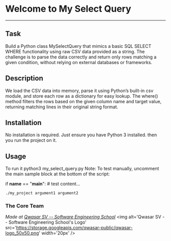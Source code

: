 # Welcome to My Select Query
***

## Task
Build a Python class MySelectQuery that mimics a basic SQL SELECT WHERE functionality using raw 
CSV data provided as a string. The challenge is to parse the data correctly and return only rows
 matching a given condition, without relying on external databases or frameworks.

## Description
We load the CSV data into memory, parse it using Python’s built-in csv module, and store each row as a dictionary 
for easy lookup. The where() method filters the rows based on the given column name and target value, 
returning matching lines in their original string format.

## Installation
No installation is required. Just ensure you have Python 3 installed. then you run the project on it.

## Usage
To run it python3 my_select_query.py
Note: To test manually, uncomment the main sample block at the bottom of the script:

if __name__ == "__main__":
    # test content...
```
./my_project argument1 argument2
```

### The Core Team


<span><i>Made at <a href='https://qwasar.io'>Qwasar SV -- Software Engineering School</a></i></span>
<span><img alt='Qwasar SV -- Software Engineering School's Logo' src='https://storage.googleapis.com/qwasar-public/qwasar-logo_50x50.png' width='20px' /></span>
